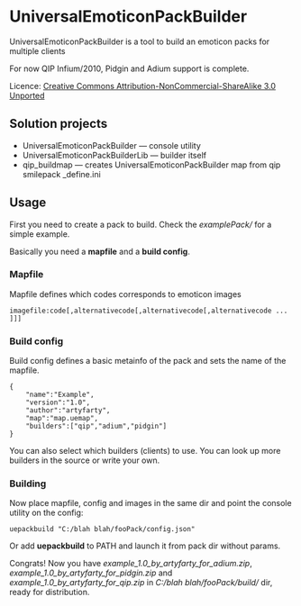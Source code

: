 # UniversalEmoticonPackBuilder
UniversalEmoticonPackBuilder is a tool to build an emoticon packs for multiple clients

For now QIP Infium/2010, Pidgin and Adium support is complete.

Licence: [Creative Commons Attribution-NonCommercial-ShareAlike 3.0 Unported](http://creativecommons.org/licenses/by-nc-sa/3.0/)

## Solution projects
* UniversalEmoticonPackBuilder — console utility
* UniversalEmoticonPackBuilderLib — builder itself
* qip_buildmap — creates UniversalEmoticonPackBuilder map from qip smilepack _define.ini

## Usage
First you need to create a pack to build. Check the *examplePack/* for a simple example.

Basically you need a **mapfile** and a **build config**.

### Mapfile
Mapfile defines which codes corresponds to emoticon images

```
imagefile:code[,alternativecode[,alternativecode[,alternativecode ... ]]]
```

### Build config
Build config defines a basic metainfo of the pack and sets the name of the mapfile.

```
{
	"name":"Example",
	"version":"1.0",
	"author":"artyfarty",
	"map":"map.uemap",
	"builders":["qip","adium","pidgin"]
}
```
You can also select which builders (clients) to use.
You can look up more builders in the source or write your own.

### Building
Now place mapfile, config and images in the same dir and point the console utility on the config:

```
uepackbuild "C:/blah blah/fooPack/config.json"
```

Or add **uepackbuild** to PATH and launch it from pack dir without params.

Congrats! Now you have *example_1.0_by_artyfarty_for_adium.zip*, *example_1.0_by_artyfarty_for_pidgin.zip* and *example_1.0_by_artyfarty_for_qip.zip* in *C:/blah blah/fooPack/build/* dir, ready for distribution.